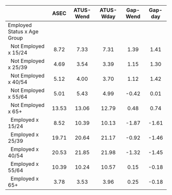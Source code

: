 
|                      |         ASEC |    ATUS-Wend |    ATUS-Wday |     Gap-Wend |      Gap-day |
| -------------------- | :----------: | :----------: | :----------: | :----------: | :----------: |
| Employed Status x Age Group |              |              |              |              |              |
| &nbsp;&nbsp;Not Employed x 15/24 |         8.72 |         7.33 |         7.31 |         1.39 |         1.41 |
| &nbsp;&nbsp;Not Employed x 25/39 |         4.69 |         3.54 |         3.39 |         1.15 |         1.30 |
| &nbsp;&nbsp;Not Employed x 40/54 |         5.12 |         4.00 |         3.70 |         1.12 |         1.42 |
| &nbsp;&nbsp;Not Employed x 55/64 |         5.01 |         5.43 |         4.99 |        -0.42 |         0.01 |
| &nbsp;&nbsp;Not Employed x 65+ |        13.53 |        13.06 |        12.79 |         0.48 |         0.74 |
| &nbsp;&nbsp;Employed x 15/24 |         8.52 |        10.39 |        10.13 |        -1.87 |        -1.61 |
| &nbsp;&nbsp;Employed x 25/39 |        19.71 |        20.64 |        21.17 |        -0.92 |        -1.46 |
| &nbsp;&nbsp;Employed x 40/54 |        20.53 |        21.85 |        21.98 |        -1.32 |        -1.45 |
| &nbsp;&nbsp;Employed x 55/64 |        10.39 |        10.24 |        10.57 |         0.15 |        -0.18 |
| &nbsp;&nbsp;Employed x 65+ |         3.78 |         3.53 |         3.96 |         0.25 |        -0.18 |

